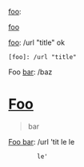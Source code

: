 [foo]: /url "title"

   [foo]:
      /url
           'the title'

[Foo*bar\]]:my_(url) 'title (with parens)'

[Foo bar]:
<my url>
'title'

[foo]:
/url

[foo]:

[foo]

[ΑΓΩ]: /φου

[foo]: /url "title" ok

    [foo]: /url "title"

Foo
[bar]: /baz

# [Foo]
[foo]: /url
> bar

[foo]: /foo-url "foo"
[bar]: /bar-url
  "bar"
[baz]: /baz-url

> [foo]: /url

[*foo*]: /url "title"

[foo`]: /url "tit`le"

[Foo
  bar]: /url 'tit
            le
            le
            le'


[Foo
  bar]: /url 'tit
            le
            le

            le'

